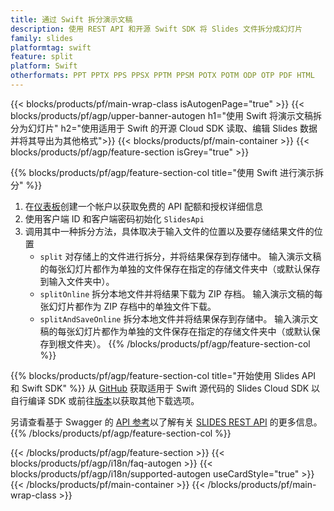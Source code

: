 ```yaml
---
title: 通过 Swift 拆分演示文稿
description: 使用 REST API 和开源 Swift SDK 将 Slides 文件拆分成幻灯片
family: slides
platformtag: swift
feature: split
platform: Swift
otherformats: PPT PPTX PPS PPSX PPTM PPSM POTX POTM ODP OTP PDF HTML
---
```


{{< blocks/products/pf/main-wrap-class isAutogenPage="true" >}}
{{< blocks/products/pf/agp/upper-banner-autogen h1="使用 Swift 将演示文稿拆分为幻灯片" h2="使用适用于 Swift 的开源 Cloud SDK 读取、编辑 Slides 数据并将其导出为其他格式">}}
{{< blocks/products/pf/main-container >}}
{{< blocks/products/pf/agp/feature-section isGrey="true" >}}

{{% blocks/products/pf/agp/feature-section-col title="使用 Swift 进行演示拆分" %}}
1. 在<a href="https://dashboard.aspose.cloud/">仪表板</a>创建一个帐户以获取免费的 API 配额和授权详细信息
1. 使用客户端 ID 和客户端密码初始化 ```SlidesApi```
1. 调用其中一种拆分方法，具体取决于输入文件的位置以及要存储结果文件的位置
    - ```split``` 对存储上的文件进行拆分，并将结果保存到存储中。 输入演示文稿的每张幻灯片都作为单独的文件保存在指定的存储文件夹中（或默认保存到输入文件夹中）。
    - ```splitOnline``` 拆分本地文件并将结果下载为 ZIP 存档。 输入演示文稿的每张幻灯片都作为 ZIP 存档中的单独文件下载。
    - ```splitAndSaveOnline``` 拆分本地文件并将结果保存到存储中。 输入演示文稿的每张幻灯片都作为单独的文件保存在指定的存储文件夹中（或默认保存到根文件夹）。
{{% /blocks/products/pf/agp/feature-section-col %}}

{{% blocks/products/pf/agp/feature-section-col title="开始使用 Slides API 和 Swift SDK" %}}
从 [GitHub](https://github.com/aspose-slides-cloud/aspose-slides-cloud-swift) 获取适用于 Swift 源代码的 Slides Cloud SDK 以自行编译 SDK 或前往[版本](https://releases.aspose.cloud/)以获取其他下载选项。
 
另请查看基于 Swagger 的 [API 参考](https://apireference.aspose.cloud/slides/)以了解有关 [SLIDES REST API](https://products.aspose.cloud/slides/curl/) 的更多信息。
{{% /blocks/products/pf/agp/feature-section-col %}}

{{< /blocks/products/pf/agp/feature-section >}}
{{< blocks/products/pf/agp/i18n/faq-autogen >}}
{{< blocks/products/pf/agp/i18n/supported-autogen useCardStyle="true" >}}
{{< /blocks/products/pf/main-container >}}
{{< /blocks/products/pf/main-wrap-class >}}
